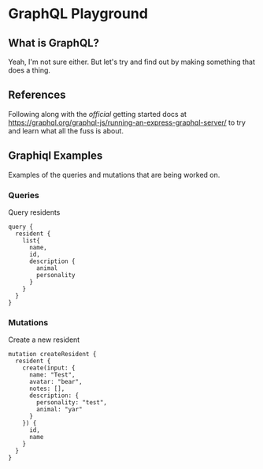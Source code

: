 # GraphQL Playground

## What is GraphQL?  
Yeah, I'm not sure either.  But let's try and find out by making something that does a thing.

## References
Following along with the _official_ getting started docs at https://graphql.org/graphql-js/running-an-express-graphql-server/ to try and learn what all the fuss is about. 

## Graphiql Examples
Examples of the queries and mutations that are being worked on.

### Queries

Query residents
```
query {
  resident {
    list{
      name,
      id,
      description {
        animal
        personality
      }
    }
  }
}
```

### Mutations

Create a new resident
```
mutation createResident {
  resident {
    create(input: {
      name: "Test", 
      avatar: "bear", 
      notes: [], 
      description: {
        personality: "test", 
        animal: "yar"
      }
    }) {
      id,
      name
    }
  }
}

```